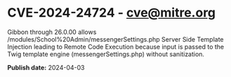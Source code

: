 # CVE-2024-24724 - cve@mitre.org

Gibbon through 26.0.00 allows /modules/School%20Admin/messengerSettings.php Server Side Template Injection leading to Remote Code Execution because input is passed to the Twig template engine (messengerSettings.php) without sanitization.

**Publish date:** 2024-04-03
